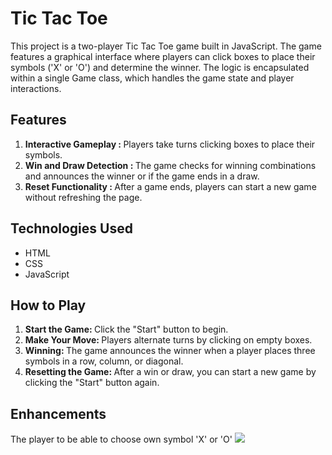 <h1> Tic Tac Toe </h1>
<p>This project is a two-player Tic Tac Toe game built in JavaScript. The game features a graphical interface where players can click boxes to place their symbols ('X' or 'O') and determine the winner. The logic is encapsulated within a single Game class, which handles the game state and player interactions.</p>
<h2> Features </h2>

  <ul style="list-style-type:⚫">
    <li><strong>Interactive Gameplay : </strong>Players take turns clicking boxes to place their symbols.</li>
    <li><strong>Win and Draw Detection : </strong>The game checks for winning combinations and announces the winner or if the game ends in a draw.</li>
    <li><strong>Reset Functionality : </strong>After a game ends, players can start a new game without refreshing the page.</li>
  </ul>





  <h2>Technologies Used</h2>
  <ul style=list-style⚫>
    <li>HTML</li>
    <li>CSS</li>
    <li>JavaScript</li>
  </ul>

<h2>How to Play</h2>
<ol>
<li><strong>Start the Game: </strong>Click the "Start" button to begin.</li>
<li><strong>Make Your Move: </strong>Players alternate turns by clicking on empty boxes.</li>
<li><strong>Winning: </strong>The game announces the winner when a player places three symbols in a row, column, or diagonal.</li>
<li><strong>Resetting the Game: </strong>After a win or draw, you can start a new game by clicking the "Start" button again.</li>
</ol>

<h2>Enhancements</h2>
<span>The player to be able to choose own symbol 'X' or 'O'</span>
<img src="https://github.com/user-attachments/assets/3f8318da-dd78-4646-9c47-3b58a184edde" >




